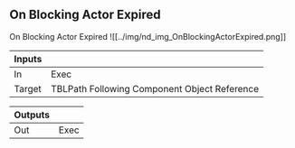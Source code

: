 ## On Blocking Actor Expired
On Blocking Actor Expired
![[../img/nd_img_OnBlockingActorExpired.png]]

|Inputs||
|--|--|
| In | Exec |
| Target | TBLPath Following Component Object Reference |

|Outputs||
|--|--|
| Out | Exec |
